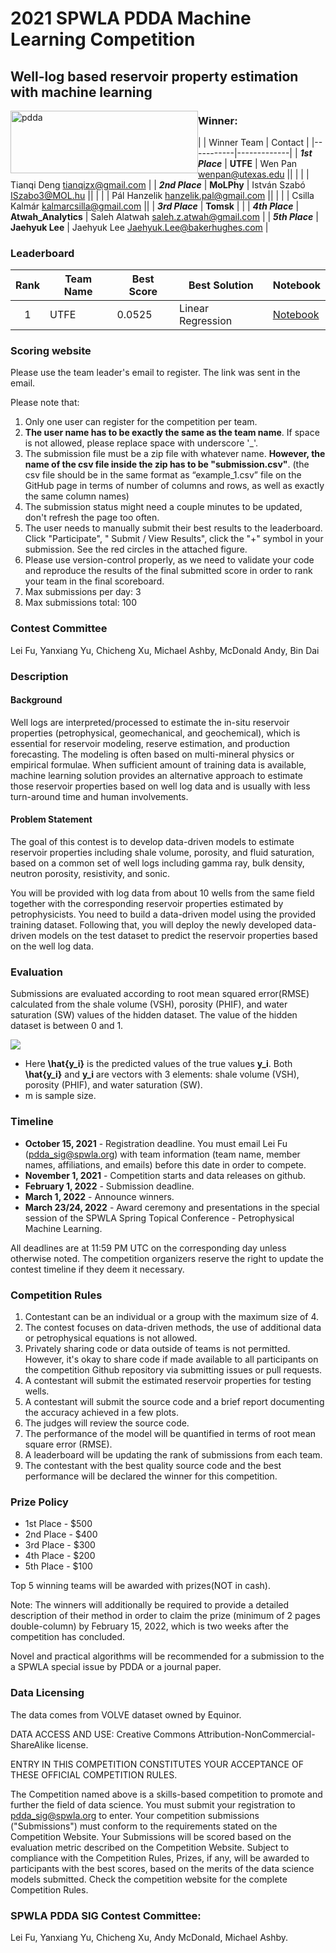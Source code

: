 # 2021 SPWLA PDDA Machine Learning Competition
## Well-log based reservoir property estimation with machine learning

<img style="float: left;" src="image/pdda.png" alt="pdda" title="" width="300" height="100"/>
<!-- 
- <a>Call for Registration </a>
- <a>Sponsoring Opportunities</a>
- <a>Contest Committee</a>
- <a>Description</a>
- <a>Evaluation</a>
- <a>Timeline</a>
- <a>Competition Rules</a>
- <a>Prize Policy</a>
- <a>Leaderboard</a>
- <a>Data Licensing</a> -->

### Winner:
|           | Winner Team      | Contact |
|-----------|-------------|
| ***1st Place*** | **UTFE**        | Wen Pan <wenpan@utexas.edu> ||
|                 |                 | Tianqi Deng <tianqizx@gmail.com> |
| ***2nd Place*** | **MoLPhy**       | István Szabó <ISzabo3@MOL.hu> ||
| | | Pál Hanzelik <hanzelik.pal@gmail.com> ||
| | | Csilla Kalmár <kalmarcsilla@gmail.com> ||
| ***3rd Place*** | **Tomsk** | |
| ***4th Place*** | **Atwah_Analytics** | Saleh Alatwah <saleh.z.atwah@gmail.com> |
| ***5th Place*** | **Jaehyuk Lee**    | Jaehyuk Lee <Jaehyuk.Lee@bakerhughes.com> |

### Leaderboard
| Rank | Team Name              | Best Score | Best Solution        | Notebook                                                                                                                                                         |
|:----:|------------------------|------------|----------------------|------------|
|   1  | UTFE                   |  0.0525    | Linear Regression    | [Notebook](https://github.com/pddasig/Machine-Learning-Competition-2021/solutions/UTFE_WELL_ADAPTION.ipynb) |


### <a>Scoring website</a>
Please use the team leader's email to register. The link was sent in the email.

Please note that:
1. Only one user can register for the competition per team. 
2. __The user name has to be exactly the same as the team name__. If space is not allowed, please replace space with underscore '_'.
3. The submission file must be a zip file with whatever name. __However, the name of the csv file inside the zip has to be "submission.csv"__. (the csv file should be in the same format as “example_1.csv” file on the GitHub page in terms of number of columns and rows, as well as exactly the same column names) 
4. The submission status might need a couple minutes to be updated, don't refresh the page too often.
5. The user needs to manually submit their best results to the leaderboard. Click "Participate", " Submit / View Results", click the "+" symbol in your submission. See the red circles in the attached figure.
6. Please use version-control properly, as we need to validate your code and reproduce the results of the final submitted score in order to rank your team in the final scoreboard.  
7. Max submissions per day: 3
8. Max submissions total: 100

### <a>Contest Committee</a>
Lei Fu, Yanxiang Yu, Chicheng Xu, Michael Ashby, McDonald Andy, Bin Dai

<!-- #region -->
### <a>Description</a>
#### <a>Background</a>
Well logs are interpreted/processed to estimate the in-situ reservoir properties (petrophysical, geomechanical, and geochemical), which is essential for reservoir modeling, reserve estimation, and production forecasting. The modeling is often based on multi-mineral physics or empirical formulae. When sufficient amount of training data is available, machine learning solution provides an alternative approach to estimate those reservoir properties based on well log data and is usually with less turn-around time and human involvements.

#### <a>Problem Statement</a>
The goal of this contest is to develop data-driven models to estimate reservoir properties including shale volume, porosity, and fluid saturation, based on a common set of well logs including gamma ray, bulk density, neutron porosity, resistivity, and sonic.

You will be provided with log data from about 10 wells from the same field together with the corresponding reservoir properties estimated by petrophysicists. You need to build a data-driven model using the provided training dataset. Following that, you will deploy the newly developed data-driven models on the test dataset to predict the reservoir properties based on the well log data. 

### <a>Evaluation</a>
Submissions are evaluated according to root mean squared error(RMSE) calculated from the shale volume (VSH), porosity (PHIF), and water saturation (SW) values of the hidden dataset. The value of the hidden dataset is between 0 and 1.

<img align="center" src="https://render.githubusercontent.com/render/math?math=RMSE = \sqrt{\frac{1}{m}\sum_{i=1}^{m}(\hat{\mathbf{y_{i}}} - \mathbf{y_{i}})^{2}}">


- Here **\hat{y_i}** is the predicted values of the true values **y_i**. Both **\hat{y_i}** and **y_i** are vectors with 3 elements: shale volume (VSH), porosity (PHIF), and water saturation (SW). 
- m is sample size.

### <a>Timeline</a>

- __October 15, 2021__ - Registration deadline. You must email Lei Fu (pdda_sig@spwla.org) with team information (team name, member names, affiliations, and emails) before this date in order to compete.
- __November 1, 2021__ - Competition starts and data releases on github. 
- __February 1, 2022__ - Submission deadline. 
- __March 1, 2022__ - Announce winners.
- __March 23/24, 2022__ - Award ceremony and presentations in the special session of the SPWLA Spring Topical Conference - Petrophysical Machine Learning.

All deadlines are at 11:59 PM UTC on the corresponding day unless otherwise noted. The competition organizers reserve the right to update the contest timeline if they deem it necessary.

### <a>Competition Rules</a>

1. Contestant can be an individual or a group with the maximum size of 4.
2. The contest focuses on data-driven methods, the use of additional data or petrophysical equations is not allowed.
3. Privately sharing code or data outside of teams is not permitted. However, it's okay to share code if made available to all participants on the competition Github repository via submitting issues or pull requests. 
4. A contestant will submit the estimated reservoir properties for testing wells.
5. A contestant will submit the source code and a brief report documenting the accuracy achieved in a few plots.
6. The judges will review the source code.
7. The performance of the model will be quantified in terms of root mean square error (RMSE).
8. A leaderboard will be updating the rank of submissions from each team.
9. The contestant with the best quality source code and the best performance will be declared the winner for this competition.
    
### <a>Prize Policy</a>

- 1st Place - \$500  
- 2nd Place - \$400  
- 3rd Place - \$300   
- 4th Place - \$200   
- 5th Place - \$100   

Top 5 winning teams will be awarded with prizes(NOT in cash).

Note: The winners will additionally be required to provide a detailed description of their method in order to claim the prize (minimum of 2 pages double-column) by February 15, 2022, which is two weeks after the competition has concluded.

Novel and practical algorithms will be recommended for a submission to the a SPWLA special issue by PDDA or a journal paper. 
<!-- #endregion -->

### <a>Data Licensing</a>
The data comes from VOLVE dataset owned by Equinor. 

DATA ACCESS AND USE: Creative Commons Attribution-NonCommercial-ShareAlike license.

ENTRY IN THIS COMPETITION CONSTITUTES YOUR ACCEPTANCE OF THESE OFFICIAL COMPETITION RULES.

The Competition named above is a skills-based competition to promote and further the field of data science. You must submit your registration to pdda_sig@spwla.org to enter. Your competition submissions ("Submissions") must conform to the requirements stated on the Competition Website. Your Submissions will be scored based on the evaluation metric described on the Competition Website. Subject to compliance with the Competition Rules, Prizes, if any, will be awarded to participants with the best scores, based on the merits of the data science models submitted. Check the competition website for the complete Competition Rules.


### SPWLA PDDA SIG Contest Committee:
Lei Fu, Yanxiang Yu, Chicheng Xu, Andy McDonald,  Michael Ashby.

